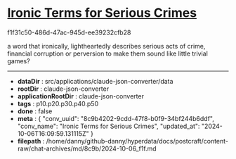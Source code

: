 # [Ironic Terms for Serious Crimes](https://claude.ai/chat/8c9b4202-9cdd-47f8-b0f9-34bf244b6ddf)

f1f31c50-486d-47ac-945d-ee39232cfb28

a word that ironically, lightheartedly describes serious acts of crime, financial corruption or perversion to make them sound like little trivial games?

---

* **dataDir** : src/applications/claude-json-converter/data
* **rootDir** : claude-json-converter
* **applicationRootDir** : claude-json-converter
* **tags** : p10.p20.p30.p40.p50
* **done** : false
* **meta** : {
  "conv_uuid": "8c9b4202-9cdd-47f8-b0f9-34bf244b6ddf",
  "conv_name": "Ironic Terms for Serious Crimes",
  "updated_at": "2024-10-06T16:09:59.131115Z"
}
* **filepath** : /home/danny/github-danny/hyperdata/docs/postcraft/content-raw/chat-archives/md/8c9b/2024-10-06_f1f.md